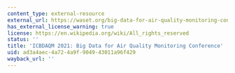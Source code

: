 ```yaml
---
content_type: external-resource
external_url: https://waset.org/big-data-for-air-quality-monitoring-conference-in-may-2021-in-tokyo
has_external_license_warning: true
license: https://en.wikipedia.org/wiki/All_rights_reserved
status: ''
title: 'ICBDAQM 2021: Big Data for Air Quality Monitoring Conference'
uid: ad3a4aec-4a72-4a9f-9049-43011a96f429
wayback_url: ''
---
```


